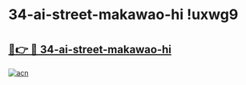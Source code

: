 # 34-ai-street-makawao-hi !uxwg9

# <h2><a href="https://ubawpt.esa.edu.pl?title=34-ai-street-makawao-hi&ref=uxwg9">🔗👉 🔴 34-ai-street-makawao-hi</a></h2>

[![acn](https://github.com/user-attachments/assets/0f9c940e-d8b0-45ae-aac7-cd30a18b3e1c)](https://ubawpt.esa.edu.pl?title=34-ai-street-makawao-hi&ref=uxwg9)

